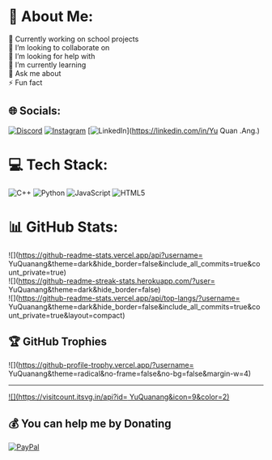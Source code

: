 # 💫 About Me:
🔭 Currently working on school projects<br>👯 I’m looking to collaborate on<br>🤝 I’m looking for help with<br>🌱 I’m currently learning<br>💬 Ask me about<br>⚡ Fun fact


## 🌐 Socials:
[![Discord](https://img.shields.io/badge/Discord-%237289DA.svg?logo=discord&logoColor=white)](htttps://discord.gg/AYQ#8210) [![Instagram](https://img.shields.io/badge/Instagram-%23E4405F.svg?logo=Instagram&logoColor=white)](https://instagram.com/yu_quan_ang) [![LinkedIn](https://img.shields.io/badge/LinkedIn-%230077B5.svg?logo=linkedin&logoColor=white)](https://linkedin.com/in/Yu Quan .Ang.) 

# 💻 Tech Stack:
![C++](https://img.shields.io/badge/c++-%2300599C.svg?style=flat-square&logo=c%2B%2B&logoColor=white) ![Python](https://img.shields.io/badge/python-3670A0?style=flat-square&logo=python&logoColor=ffdd54) ![JavaScript](https://img.shields.io/badge/javascript-%23323330.svg?style=flat-square&logo=javascript&logoColor=%23F7DF1E) ![HTML5](https://img.shields.io/badge/html5-%23E34F26.svg?style=flat-square&logo=html5&logoColor=white)
# 📊 GitHub Stats:
![](https://github-readme-stats.vercel.app/api?username= YuQuanang&theme=dark&hide_border=false&include_all_commits=true&count_private=true)<br/>
![](https://github-readme-streak-stats.herokuapp.com/?user= YuQuanang&theme=dark&hide_border=false)<br/>
![](https://github-readme-stats.vercel.app/api/top-langs/?username= YuQuanang&theme=dark&hide_border=false&include_all_commits=true&count_private=true&layout=compact)

## 🏆 GitHub Trophies
![](https://github-profile-trophy.vercel.app/?username= YuQuanang&theme=radical&no-frame=false&no-bg=false&margin-w=4)

---
[![](https://visitcount.itsvg.in/api?id= YuQuanang&icon=9&color=2)](https://visitcount.itsvg.in)

  ## 💰 You can help me by Donating
  [![PayPal](https://img.shields.io/badge/PayPal-00457C?style=for-the-badge&logo=paypal&logoColor=white)](https://paypal.me/@YUQUAN21) 

  
<!-- Proudly created with GPRM ( https://gprm.itsvg.in ) -->
